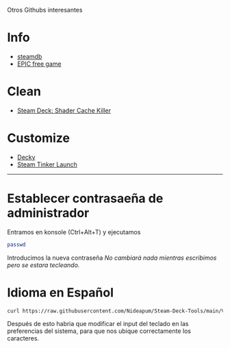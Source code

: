 Otros Githubs interesantes

# Info
- [steamdb](https://steamdb.info)
- [EPIC free game](https://rsshub.app/epicgames/freegames/es)

# Clean
- [Steam Deck: Shader Cache Killer](https://github.com/scawp/Steam-Deck.Shader-Cache-Killer)

# Customize
- [Decky](https://github.com/SteamDeckHomebrew/decky-loader)
- [Steam Tinker Launch](https://github.com/sonic2kk/steamtinkerlaunch)

------
# Establecer contrasaeña de administrador
Entramos en konsole (Ctrl+Alt+T) y ejecutamos
```bash
passwd
```
Introducimos la nueva contraseña
_No cambiará nada mientras escribimos pero se estara tecleando._

# Idioma en Español
```bash
curl https://raw.githubusercontent.com/Nideapum/Steam-Deck-Tools/main/Varios/deck_ES.sh | bash -s
```
Después de esto habria que modificar el input del teclado en las preferencias del sistema, para que nos ubique correctamente los caracteres.
